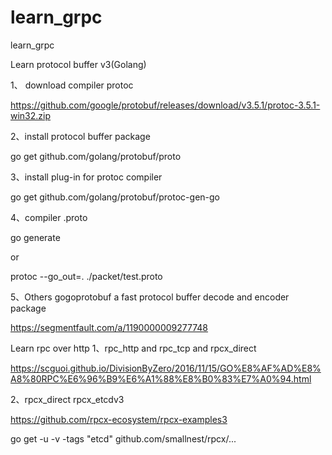 # learn_grpc
learn_grpc

Learn protocol buffer v3(Golang)

1、 download compiler protoc

https://github.com/google/protobuf/releases/download/v3.5.1/protoc-3.5.1-win32.zip

2、install protocol buffer package

go get github.com/golang/protobuf/proto

3、install plug-in for protoc compiler

go get github.com/golang/protobuf/protoc-gen-go

4、compiler .proto

go generate

or 

protoc --go_out=. ./packet/test.proto

5、Others gogoprotobuf a fast protocol buffer decode and encoder package 

https://segmentfault.com/a/1190000009277748


Learn rpc over http
1、rpc_http and rpc_tcp and rpcx_direct 

https://scguoi.github.io/DivisionByZero/2016/11/15/GO%E8%AF%AD%E8%A8%80RPC%E6%96%B9%E6%A1%88%E8%B0%83%E7%A0%94.html

2、rpcx_direct rpcx_etcdv3

https://github.com/rpcx-ecosystem/rpcx-examples3

go get -u -v -tags "etcd" github.com/smallnest/rpcx/...


